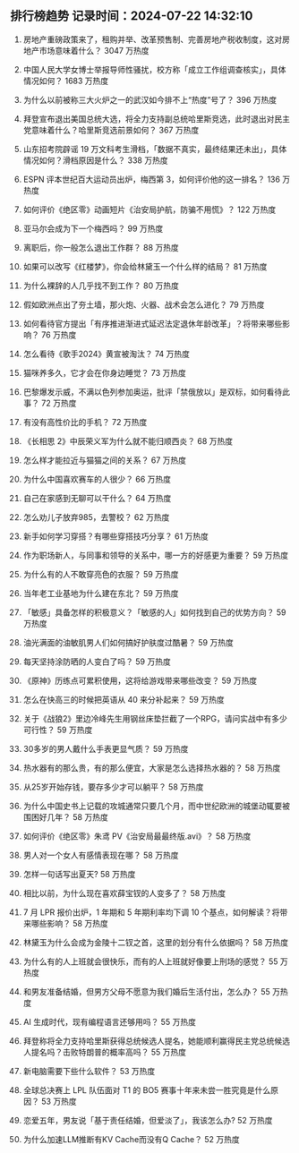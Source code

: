 
## 排行榜趋势 记录时间：2024-07-22 14:32:10
  
  1. 房地产重磅政策来了，租购并举、改革预售制、完善房地产税收制度，这对房地产市场意味着什么？ 3047 万热度
    
  2. 中国人民大学女博士举报导师性骚扰，校方称「成立工作组调查核实」，具体情况如何？ 1683 万热度
    
  3. 为什么以前被称三大火炉之一的武汉如今排不上“热度”号了？ 396 万热度
    
  4. 拜登宣布退出美国总统大选，将全力支持副总统哈里斯竞选，此时退出对民主党意味着什么？哈里斯竞选前景如何？ 367 万热度
    
  5. 山东招考院辟谣 19 万文科考生滑档，「数据不真实，最终结果还未出」，具体情况如何？滑档原因是什么？ 338 万热度
    
  6. ESPN 评本世纪百大运动员出炉，梅西第 3，如何评价他的这一排名？ 136 万热度
    
  7. 如何评价《绝区零》动画短片《治安局护航，防骗不用慌》？ 122 万热度
    
  8. 亚马尔会成为下一个梅西吗？ 99 万热度
    
  9. 离职后，你一般怎么退出工作群？ 88 万热度
    
  10. 如果可以改写《红楼梦》，你会给林黛玉一个什么样的结局？ 81 万热度
    
  11. 为什么裸辞的人几乎找不到工作？ 80 万热度
    
  12. 假如欧洲点出了夯土墙，那火炮、火器、战术会怎么进化？ 79 万热度
    
  13. 如何看待官方提出「有序推进渐进式延迟法定退休年龄改革」？将带来哪些影响？ 76 万热度
    
  14. 怎么看待《歌手2024》黄宣被淘汰？ 74 万热度
    
  15. 猫咪养多久，它才会在你身边睡觉？ 73 万热度
    
  16. 巴黎爆发示威，不满以色列参加奥运，批评「禁俄放以」是双标，如何看待此事？ 72 万热度
    
  17. 有没有高性价比的手机？ 72 万热度
    
  18. 《长相思 2》中辰荣义军为什么就不能归顺西炎？ 68 万热度
    
  19. 怎么样才能拉近与猫猫之间的关系？ 67 万热度
    
  20. 为什么中国喜欢赛车的人很少？ 66 万热度
    
  21. 自己在家感到无聊可以干什么？ 64 万热度
    
  22. 怎么劝儿子放弃985，去警校？ 62 万热度
    
  23. 新手如何学习穿搭？有哪些穿搭技巧分享？ 61 万热度
    
  24. 作为职场新人，与同事和领导的关系中，哪一方的好感更为重要？ 59 万热度
    
  25. 为什么有的人不敢穿亮色的衣服？ 59 万热度
    
  26. 当年老工业基地为什么建在东北？ 59 万热度
    
  27. 「敏感」具备怎样的积极意义？「敏感的人」如何找到自己的优势方向？ 59 万热度
    
  28. 油光满面的油敏肌男人们如何搞好护肤度过酷暑？ 59 万热度
    
  29. 每天坚持涂防晒的人变白了吗？ 59 万热度
    
  30. 《原神》历练点可累积使用，这将给游戏带来哪些改变？ 59 万热度
    
  31. 怎么在快高三的时候把英语从 40 来分补起来？ 59 万热度
    
  32. 关于《战狼2》里边冷峰先生用钢丝床垫拦截了一个RPG，请问实战中有多少可行性？ 59 万热度
    
  33. 30多岁的男人戴什么手表更显气质？ 59 万热度
    
  34. 热水器有的那么贵，有的那么便宜，大家是怎么选择热水器的？ 58 万热度
    
  35. 从25岁开始存钱，要存多少才可以躺平？ 58 万热度
    
  36. 为什么中国史书上记载的攻城通常只要几个月，而中世纪欧洲的城堡动辄要被围困好几年？ 58 万热度
    
  37. 如何评价《绝区零》朱鸢 PV《治安局最最终版.avi》？ 58 万热度
    
  38. 男人对一个女人有感情表现在哪？ 58 万热度
    
  39. 怎样一句话写出夏天? 58 万热度
    
  40. 相比以前，为什么现在喜欢薛宝钗的人变多了？ 58 万热度
    
  41. 7 月 LPR 报价出炉，1 年期和 5 年期利率均下调 10 个基点，如何解读？将带来哪些影响？ 58 万热度
    
  42. 林黛玉为什么会成为金陵十二钗之首，这里的划分有什么依据吗？ 58 万热度
    
  43. 为什么有的人上班就会很快乐，而有的人上班就好像要上刑场的感觉？ 55 万热度
    
  44. 和男友准备结婚，但男方父母不愿意为我们婚后生活付出，怎么办？ 55 万热度
    
  45. AI 生成时代，现有编程语言还够用吗？ 55 万热度
    
  46. 拜登称将全力支持哈里斯获得总统候选人提名，她能顺利赢得民主党总统候选人提名吗？击败特朗普的概率高吗？ 55 万热度
    
  47. 新电脑需要下些什么软件？ 53 万热度
    
  48. 全球总决赛上 LPL 队伍面对 T1 的 BO5 赛事十年来未尝一胜究竟是什么原因？ 53 万热度
    
  49. 恋爱五年，男友说「基于责任结婚，但爱淡了」，我该怎么办? 52 万热度
    
  50. 为什么加速LLM推断有KV Cache而没有Q Cache？ 52 万热度
    